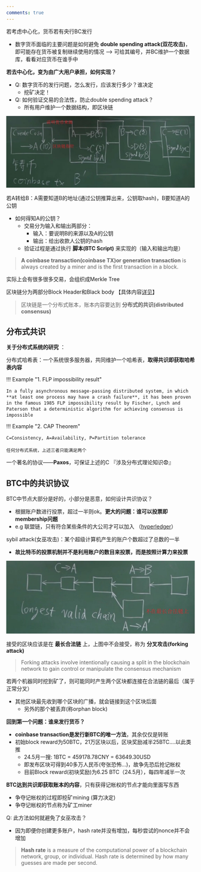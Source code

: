 ```yaml
---
comments: true
---
```


若考虑中心化，货币若有央行BC发行

- 数字货币面临的主要问题是如何避免 **double spending attack(双花攻击)**，即可能存在货币被复制继续使用的情况  --> 可给其编号，并BC维护一个数据库，看看对应货币在谁手中
  
**若去中心化，变为由广大用户承担，如何实现？**

- Q: 数字货币的发行问题，怎么发行，应该发行多少？谁决定
    - 挖矿决定！
- Q: 如何验证交易的合法性，防止double spending attack？
    - 所有用户维护一个数据结构，即区块链

![](./assets/blockchain_过程.jpg)

若A转给B：A需要知道B的地址(通过公钥推算出来，公钥取hash)，B要知道A的公钥

- 如何得知A的公钥？
    - 交易分为输入和输出两部分：
        - 输入：要说明B的来源以及A的公钥
        - 输出：给出收款人公钥的hash
    - 验证过程是通过执行 **脚本(BTC Script)** 来实现的（输入和输出均是）

> **A coinbase transaction(coinbase TX)or generation transaction** is always created by a miner and is the first transaction in a block.

实际上会有很多很多交易，会组织成Merkle Tree

区块链分为两部分Block Header和Black body 【具体内容[详见](../../../../security_etc/blockchain/2-intro.md/#_3)】

> 区块链是一个分布式账本，账本内容要达到 **分布式的共识(distributed consensus)**

## 分布式共识

**关于分布式系统的研究** ： 

分布式哈希表：一个系统很多服务器，共同维护一个哈希表，**取得共识即获取哈希表内容**

!!! Example "1. FLP impossibility result"

    In a fully asynchronous message-passing distributed system, in which **at least one process may have a crash failure**, it has been proven in the famous 1985 FLP impossibility result by Fischer, Lynch and Paterson that a deterministic algorithm for achieving consensus is impossible

!!! Example "2. CAP Theorem"

    C=Consistency, A=Availability, P=Partition tolerance

    任何分布式系统，上述三者只能满足两个

一个著名的协议——**Paxos**，可保证上述的C 『涉及分布式理论知识😨』

## BTC中的共识协议

BTC中节点大部分是好的，小部分是恶意，如何设计共识协议？

- 根据账户数进行投票，超过一半则ok。**更大的问题：谁可以投票即membership问题**
- e.g 联盟链，只有符合某些条件的大公司才可以加入 （[hyperledger](https://www.hyperledger.org/)）

sybil attack(女巫攻击)：某个超级计算机产生的账户个数超过了总数的一半

- **故比特币的投票机制并不是利用账户的数目来投票，而是按照计算力来投票**

![](./assets/longest_valid_chain.jpg)

接受的区块应该是在 **最长合法链** 上，上图中不会接受，称为 **分叉攻击(forking attack)**

> Forking attacks involve intentionally causing a split in the blockchain network to gain control or manipulate the consensus mechanism

若两个机器同时挖到矿了，则可能同时产生两个区块都连接在合法链的最后（属于正常分叉）

- 其他区块最先收到哪个区块的广播，就会链接到这个区块后面
    - 另外的那个被丢弃(称orphan block)

**回到第一个问题：谁来发行货币？**

- **coinbase transaction是发行新BTC的唯一方法**，其余仅仅是转账
- 初始block reward为50BTC，21万区块以后，区块奖励减半25BTC....以此类推
    - 24.5月一搜: 1BTC = 459178.78CNY = 63649.30USD
    - 即发布区块可得到40多万人民币(夸张恐怖...)，故争先恐后抢记帐权
    - 目前Block reward(初块奖励)为6.25 BTC（24.5月），每四年减半一次

**BTC达到共识即获取账本的内容**，只有获得记帐权的节点才能向里面写东西

- 争夺记帐权的过程即挖矿mining (算力决定)
- 争夺记帐权的节点称为矿工miner

Q: 此方法如何就避免了女巫攻击？

- 因为即便你创建更多账户，hash rate并没有增加，每秒尝试的nonce并不会增加

> **Hash rate** is a measure of the computational power of a blockchain network, group, or individual.
> Hash rate is determined by how many guesses are made per second.